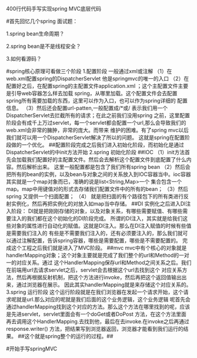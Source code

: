 400行代码手写实现spring MVC底层代码

#首先回忆几个spring 面试题：

1.spring bean生命周期？

2.spring bean是不是线程安全？

3.如何看源码？

#spring核心原理可看做三个阶段
1.配置阶段  一般通过xml或注解
（1）在web.xml配置spring的DispatcherServlet  他是springmvc的唯一的入口
（2）在配置好之后，在配置spring的主配置文件application.xml  ；这个主配置文件主要是引导web容器怎么样去加载
 spring，从哪里加载。这个配置文件会去配置spring所有需要加载的东西，这里可以作为入口，也可以作为spring详细的
 配置信息。
（3）然后还会配置url-patten,一般配置成/*或/   表示我们用一个DispatcherServlet去拦截所有的请求；在此之前我们没用spring
之前，这里配置阶段会有成千上万过servlet，每一个servlet都会配置一个url,那么会导致我们的web.xml会非常的臃肿，非常的庞大。而带来
维护的困难。有了spring mvc以后我们就可以用一个DispatcherServlet解决了所以的问题。
这就是spring在配置阶段做的一个优化。
##配置阶段完成之后我们进入初始化阶段，而初始化是通过DispatcherServlet的中init方法开始
2.spring 初始化阶段
##IOC
（1）init方法首先会加载我们配置好的主配置文件。然后会去解析这个配置文件到底配置了什么内容。然后解析出来。
这里一般配置都是包含了我们所有spring bean
（2）然后会把所有的bean的实例，以及bean与对象之间的关系放入到IOC容器当中。ioc容器其实就是一个map对象而已，准确的说是list<String,Map>一个
集合包含一个map。map中用键值对的形式去存储我们配置文件中的所有的bean；
（3）然后spring 又提供一个扫面配置；
（4） 就是把扫面的有个路径包下的所有类进行反射实例化，然后再把实例化的对放入如map当中存储。
##DI
实例化之后进入DI注入阶段：
DI就是把刚刚存储的对象，以及对象关系，有哪些需要赋值、有哪些需要注入的我们都在这个初始化的DI阶段完成。
所谓的DI注入，其实就是给我们这些对象的属性进行自动化的赋值。这就是DI注入。那么在DI注入赋值的时候有些值是需要我们注入的
有些是不需要我们注入的，还有必须要注入的，那么我们就可以通过注解配置，告诉spring容器，哪些是需要配置，哪些是不需要配置的。
完成这个工程之后我们就是进入了MVC阶段。 
##mvc
mvc中有个核心的对象就是handlerMapping对象；这个对象主要就是完成了我们整个的url和Method的一对一的对应关系。通过
这个HandlerMapping保存url和Method之间关系之后。我们在前端用url去请求servlet之后，servlet会去根据这个url去找到这个
对应关系方法，然后再根据反射机制，把这个方法进行invoke，然后再把这个返回值输出出来，通过浏览器在展示。
因此其实handlerMapping就是来存储这个对应关系的。
3.spring 运行阶段
这个运行阶段就是在我们浏览器在发起一个请求开始，这个请求呢就是url.那么对应的呢就是我们后面的这个业务逻辑，这个业务逻辑
呢首先会通过handlerMapping找到这个对应的方法。那么这个方法在哪里找到的呢，应该是先进servlet，servlet里面会有一个doGet或者DoPost
方法，在这个方法里面再去调用这个HandlerMapping.去找到他，最后在去invoke.在invoke之后再通过response.writer()
方法，把结果写到浏览器返回，浏览器才能看到我们运行的结果。
##这个就是spring整个的运行的过程。##


#开始手写springMVC
 